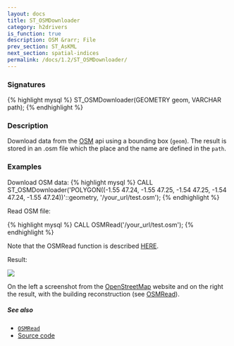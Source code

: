 ```yaml
---
layout: docs
title: ST_OSMDownloader
category: h2drivers
is_function: true
description: OSM &rarr; File
prev_section: ST_AsKML
next_section: spatial-indices
permalink: /docs/1.2/ST_OSMDownloader/
---
```


### Signatures

{% highlight mysql %}
ST_OSMDownloader(GEOMETRY geom, VARCHAR path);
{% endhighlight %}

### Description

Download data from the [OSM][wiki] api using a bounding box (`geom`). The result is stored in an .osm file which the place and the name are defined in the `path`.

### Examples

Download OSM data:
{% highlight mysql %}
CALL ST_OSMDownloader('POLYGON((-1.55 47.24, -1.55 47.25, 
                                -1.54 47.25, -1.54 47.24, 
                                -1.55 47.24))'::geometry, 
                      '/your_url/test.osm');
{% endhighlight %}


Read OSM file:

{% highlight mysql %}
CALL OSMRead('/your_url/test.osm');
{% endhighlight %}

Note that the OSMRead function is described [HERE](../OSMRead).

Result:

<img class="displayed" src="../ST_OSMDownloader.png"/>

On the left a screenshot from the [OpenStreetMap](http://www.openstreetmap.org) website and on the right the result, with the building reconstruction (see [OSMRead](../OSMRead)).


##### See also

* [`OSMRead`](../OSMRead)
* <a href="https://github.com/orbisgis/h2gis/blob/master/h2drivers/src/main/java/org/h2gis/drivers/osm/ST_OSMDownloader.java" target="_blank">Source code</a>

[wiki]: http://wiki.openstreetmap.org/wiki/OSM_XML

